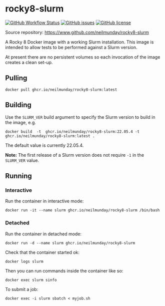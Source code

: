 # rocky8-slurm

[![GitHub Workflow Status](https://img.shields.io/github/workflow/status/neilmunday/rocky8-slurm/Docker%20Image%20CI)](https://github.com/neilmunday/rocky8-slurm/actions/workflows/docker-image.yml) [![GitHub issues](https://img.shields.io/github/issues/neilmunday/rocky8-slurm)](https://github.com/neilmunday/rocky8-slurm/issues) [![GitHub license](https://img.shields.io/github/license/neilmunday/rocky8-slurm)](https://github.com/neilmunday/rocky8-slurm/blob/main/LICENSE)

Source repository: https://www.github.com/neilmunday/rocky8-slurm

A Rocky 8 Docker image with a working Slurm installation. This image is intended to allow tests to be performed against a Slurm version.

At present there are no persistent volumes so each invocation of the image creates a clean set-up.

## Pulling

```
docker pull ghcr.io/neilmunday/rocky8-slurm:latest
```

## Building

Use the `SLURM_VER` build argument to specify the Slurm version to build in the image, e.g.

```
docker build  -t  ghcr.io/neilmunday/rocky8-slurm:22.05.4 -t ghcr.io/neilmunday/rocky8-slurm:latest .
```

The default value is currently 22.05.4.

**Note:** The first release of a Slurm version does not require `-1` in the `SLURM_VER` value.

## Running

### Interactive

Run the container in interactive mode:

```
docker run -it --name slurm ghcr.io/neilmunday/rocky8-slurm /bin/bash
```

### Detached

Run the container in detached mode:

```
docker run -d --name slurm ghcr.io/neilmunday/rocky8-slurm
```

Check that the container started ok:

```
docker logs slurm
```

Then you can run commands inside the container like so:

```
docker exec slurm sinfo
```

To submit a job:

```
docker exec -i slurm sbatch < myjob.sh
```
